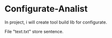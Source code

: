 # Configurate-Analist

In project, i will create tool build lib for configurate.

File "text.txt" store sentence.
